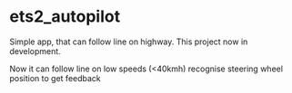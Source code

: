 # ets2_autopilot

Simple app, that can follow line on highway.
This project now in development.

Now it can follow line on low speeds (<40kmh)
recognise steering wheel position to get feedback
